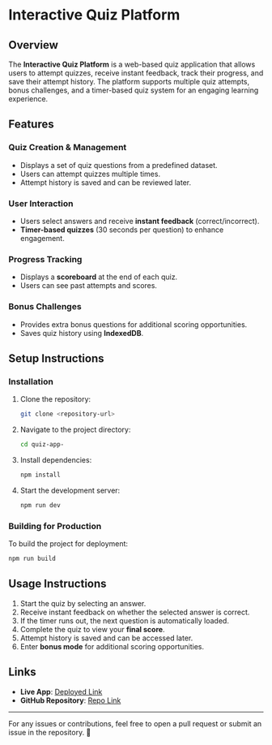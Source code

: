 # **Interactive Quiz Platform**

## **Overview**
The **Interactive Quiz Platform** is a web-based quiz application that allows users to attempt quizzes, receive instant feedback, track their progress, and save their attempt history. The platform supports multiple quiz attempts, bonus challenges, and a timer-based quiz system for an engaging learning experience.

## **Features**

### **Quiz Creation & Management**
- Displays a set of quiz questions from a predefined dataset.
- Users can attempt quizzes multiple times.
- Attempt history is saved and can be reviewed later.

### **User Interaction**
- Users select answers and receive **instant feedback** (correct/incorrect).
- **Timer-based quizzes** (30 seconds per question) to enhance engagement.

### **Progress Tracking**
- Displays a **scoreboard** at the end of each quiz.
- Users can see past attempts and scores.

### **Bonus Challenges**
- Provides extra bonus questions for additional scoring opportunities.
- Saves quiz history using **IndexedDB**.

## **Setup Instructions**

### **Installation**
1. Clone the repository:
   ```sh
   git clone <repository-url>
   ```
2. Navigate to the project directory:
   ```sh
   cd quiz-app-
   ```
3. Install dependencies:
   ```sh
   npm install
   ```
4. Start the development server:
   ```sh
   npm run dev
   ```

### **Building for Production**
To build the project for deployment:
```sh
npm run build
```

## **Usage Instructions**
1. Start the quiz by selecting an answer.
2. Receive instant feedback on whether the selected answer is correct.
3. If the timer runs out, the next question is automatically loaded.
4. Complete the quiz to view your **final score**.
5. Attempt history is saved and can be accessed later.
6. Enter **bonus mode** for additional scoring opportunities.

## **Links**
- **Live App**: [Deployed Link](#)
- **GitHub Repository**: [Repo Link](#)

---

For any issues or contributions, feel free to open a pull request or submit an issue in the repository. 🚀

